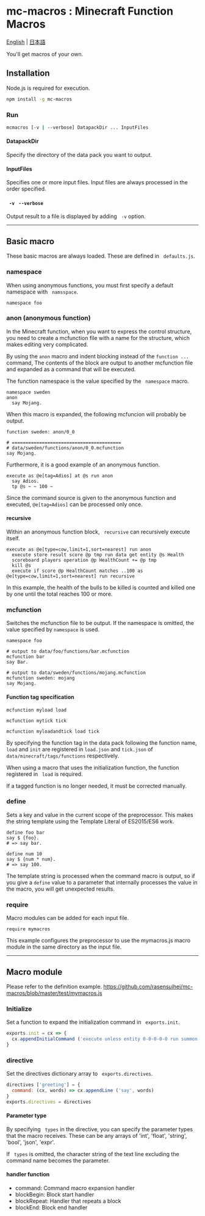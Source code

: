 # mc-macros : Minecraft Function Macros

[English](README.md) | [日本語](README.ja.md)

You'll get macros of your own.

## Installation
Node.js is required for execution.

```sh
npm install -g mc-macros
```

### Run
```sh
mcmacros [-v | --verbose] DatapackDir ... InputFiles
```

#### DatapackDir
Specify the directory of the data pack you want to output.

#### InputFiles
Specifies one or more input files. Input files are always processed in the order specified.

#### `` -v`` `` --verbose``
Output result to a file is displayed by adding `` -v`` option.

---
## Basic macro
These basic macros are always loaded. These are defined in `` defaults.js``.

### namespace
When using anonymous functions, you must first specify a default namespace with `` namsspace``.

```mcfunction
namespace foo
```

### anon (anonymous function)
In the Minecraft function, when you want to express the control structure, you need to create a mcfunction file with a name for the structure, which makes editing very complicated.

By using the ``anon`` macro and indent blocking instead of the ``function ...`` command, The contents of the block are output to another mcfunction file and expanded as a command that will be executed.

The function namespace is the value specified by the `` namespace`` macro.

```mcfunction
namespace sweden
anon
  say Mojang.
```

When this macro is expanded, the following mcfuncion will probably be output.

```mcfunction
function sweden: anon/0_0
```
```mcfunction
# ========================================
# data/sweden/functions/anon/0_0.mcfunction
say Mojang.
```

Furthermore, it is a good example of an anonymous function.

```mcfunction
execute as @e[tag=Adios] at @s run anon
  say Adios.
  tp @s ~ ~ 100 ~
```

Since the command source is given to the anonymous function and executed, ``@e[tag=Adios]`` can be processed only once.

#### recursive
Within an anonymous function block, `` recursive`` can recursively execute itself.
```mcfunction
execute as @e[type=cow,limit=1,sort=nearest] run anon
  execute store result score @p tmp run data get entity @s Health
  scoreboard players operation @p HealthCount += @p tmp
  kill @s
  execute if score @p HealthCount matches ..100 as @e[type=cow,limit=1,sort=nearest] run recursive
```

In this example, the health of the bulls to be killed is counted and killed one by one until the total reaches 100 or more.

### mcfunction
Switches the mcfunction file to be output.
If the namespace is omitted, the value specified by ``namespace`` is used.

```mcfunction
namespace foo

# output to data/foo/functions/bar.mcfunction
mcfunction bar
say Bar.

# output to data/sweden/functions/mojang.mcfunction
mcfunction sweden: mojang
say Mojang.
```

#### Function tag specification
```mcfunction
mcfunction myload load

mcfunction mytick tick

mcfunction myloadandtick load tick

```
By specifying the function tag in the data pack following the function name, ``load`` and ``init`` are registered in ``load.json`` and ``tick.json`` of ``data/minecraft/tags/functions`` respectively.

When using a macro that uses the initialization function, the function registered in `` load`` is required.

If a tagged function is no longer needed, it must be corrected manually.

### define
Sets a key and value in the current scope of the preprocessor.
This makes the string template using the Template Literal of ES2015/ES6 work.

```mcfunction
define foo bar
say $ {foo}.
# => say bar.

define num 10
say $ {num * num}.
# => say 100.
```

The template string is processed when the command macro is output, so if you give a ``define`` value to a parameter that internally processes the value in the macro, you will get unexpected results.

### require
Macro modules can be added for each input file.

```mcfunction
require mymacros
```

This example configures the preprocessor to use the mymacros.js macro module in the same directory as the input file.

---
## Macro module

Please refer to the definition example.
https://github.com/rasensuihei/mc-macros/blob/master/test/mymacros.js

### Initialize
Set a function to expand the initialization command in `` exports.init``.

```javascript
exports.init = cx => {
  cx.appendInitialCommand ('execute unless entity 0-0-0-0-0 run summon minecraft:armor_stand ~ ~ ~ {UUIDMost: 0L, UUIDLeast: 0L, Marker: 1b}')
}
```

### directive
Set the directives dictionary array to `` exports.directives``.

```javascript
directives ['greeting'] = {
  command: (cx, words) => cx.appendLine ('say', words)
}
exports.directives = directives
```

#### Parameter type
By specifying `` types`` in the directive, you can specify the parameter types that the macro receives.
These can be any arrays of 'int', 'float', 'string', 'bool', 'json', 'expr'.

If `` types`` is omitted, the character string of the text line excluding the command name becomes the parameter.

#### handler function
* command: Command macro expansion handler
* blockBegin: Block start handler
* blockRepeat: Handler that repeats a block
* blockEnd: Block end handler

